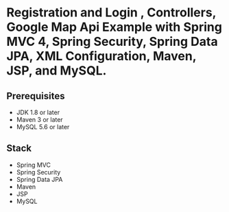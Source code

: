 # Registration and Login , Controllers, Google Map Api Example with Spring MVC 4, Spring Security, Spring Data JPA, XML Configuration, Maven, JSP, and MySQL.


## Prerequisites
- JDK 1.8 or later
- Maven 3 or later
- MySQL 5.6 or later

## Stack
- Spring MVC
- Spring Security
- Spring Data JPA
- Maven
- JSP
- MySQL


